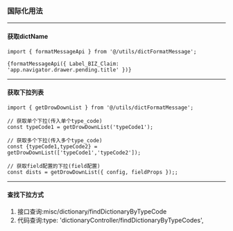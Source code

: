 ### 国际化用法

---
#### 获取dictName
   
```
import { formatMessageApi } from '@/utils/dictFormatMessage';

{formatMessageApi({ Label_BIZ_Claim: 'app.navigator.drawer.pending.title' })}
```

---

#### 获取下拉列表
```
import { getDrowDownList } from '@/utils/dictFormatMessage';

// 获取单个下拉(传入单个type_code)
const typeCode1 = getDrowDownList('typeCode1');

// 获取多个下拉(传入多个type_code)
const {typeCode1,typeCode2} = getDrowDownList(['typeCode1','typeCode2']);

// 获取field配置的下拉(field配置)
const dists = getDrowDownList({ config, fieldProps });;
```
---

#### 查找下拉方式
1. 接口查询:misc/dictionary/findDictionaryByTypeCode
2. 代码查询:type: 'dictionaryController/findDictionaryByTypeCodes',

